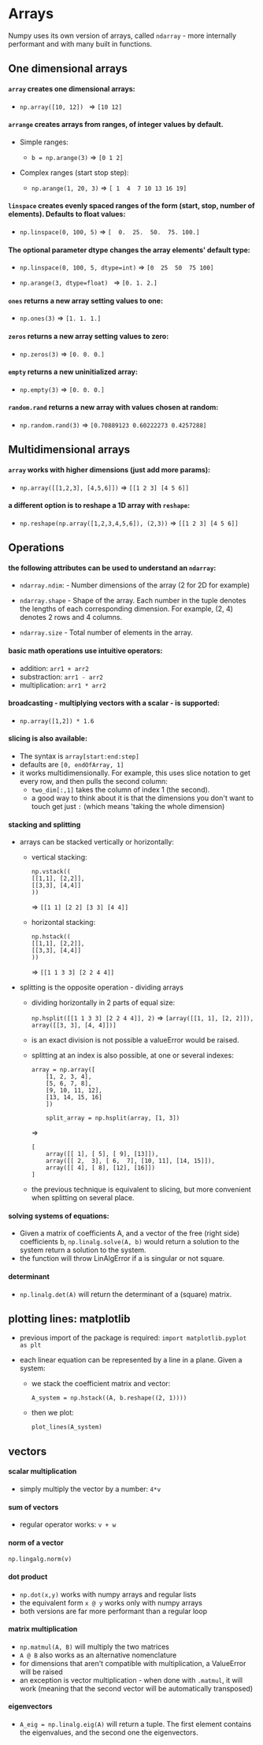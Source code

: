 # Arrays

Numpy uses its own version of arrays, called `ndarray` - more internally performant and with many built in functions.

## One dimensional arrays

#### `array` creates one dimensional arrays:

- `np.array([10, 12]) ` => `[10 12]`

#### `arrange` creates arrays from ranges, of integer values by default.

- Simple ranges:

  - `b = np.arange(3)` => `[0 1 2]`

- Complex ranges (start stop step):

  - `np.arange(1, 20, 3)` => `[ 1  4  7 10 13 16 19]`

#### `linspace` creates evenly spaced ranges of the form (start, stop, number of elements). Defaults to float values:

- `np.linspace(0, 100, 5)` => `[  0.  25.  50.  75. 100.]`

#### The optional parameter dtype changes the array elements' default type:

- `np.linspace(0, 100, 5, dtype=int)` => `[0  25  50  75 100]`

- `np.arange(3, dtype=float) ` => `[0. 1. 2.]`

#### `ones` returns a new array setting values to one:

- `np.ones(3)` => `[1. 1. 1.]`

#### `zeros` returns a new array setting values to zero:

- `np.zeros(3)` => `[0. 0. 0.]`

#### `empty` returns a new uninitialized array:

- `np.empty(3)` => `[0. 0. 0.]`

#### `random.rand` returns a new array with values chosen at random:

- `np.random.rand(3)` => `[0.70889123 0.60222273 0.4257288]`

## Multidimensional arrays

#### `array` works with higher dimensions (just add more params):

- `np.array([[1,2,3], [4,5,6]])` => `[[1 2 3]
[4 5 6]]`

#### a different option is to reshape a 1D array with `reshape`:

- `np.reshape(np.array([1,2,3,4,5,6]), (2,3))` => `[[1 2 3]
[4 5 6]]`

## Operations

#### the following attributes can be used to understand an `ndarray`:

- `ndarray.ndim`: - Number dimensions of the array (2 for 2D for example)
- `ndarray.shape` - Shape of the array. Each number in the tuple denotes the lengths of each corresponding dimension. For example, (2, 4) denotes 2 rows and 4 columns.

- `ndarray.size` - Total number of elements in the array.

#### basic math operations use intuitive operators:

- addition: `arr1 + arr2`
- substraction: `arr1 - arr2`
- multiplication: `arr1 * arr2`

#### broadcasting - multiplying vectors with a scalar - is supported:

- `np.array([1,2]) * 1.6`

#### slicing is also available:

- The syntax is `array[start:end:step]`
- defaults are `[0, endOfArray, 1]`
- it works multidimensionally. For example, this uses slice notation to get every row, and then pulls the second column:
  - `two_dim[:,1]` takes the column of index 1 (the second).
  - a good way to think about it is that the dimensions you don't want to touch get just `:` (which means 'taking the whole dimension)

#### stacking and splitting

- arrays can be stacked vertically or horizontally:

  - vertical stacking:

    ```
    np.vstack((
    [[1,1], [2,2]],
    [[3,3], [4,4]]
    ))
    ```

    => `[[1 1] [2 2] [3 3] [4 4]]`

  - horizontal stacking:

    ```
    np.hstack((
    [[1,1], [2,2]],
    [[3,3], [4,4]]
    ))
    ```

    => `[[1 1 3 3] [2 2 4 4]]`

- splitting is the opposite operation - dividing arrays

  - dividing horizontally in 2 parts of equal size:

    `np.hsplit([[1 1 3 3] [2 2 4 4]], 2)` => `[array([[1, 1], [2, 2]]), array([[3, 3], [4, 4]])]`

  - is an exact division is not possible a valueError would be raised.
  - splitting at an index is also possible, at one or several indexes:

    ```
    array = np.array([
        [1, 2, 3, 4],
        [5, 6, 7, 8],
        [9, 10, 11, 12],
        [13, 14, 15, 16]
        ])

        split_array = np.hsplit(array, [1, 3])
    ```

    =>

    ```
    [
        array([[ 1], [ 5], [ 9], [13]]),
        array([[ 2,  3], [ 6,  7], [10, 11], [14, 15]]),
        array([[ 4], [ 8], [12], [16]])
    ]
    ```

  - the previous technique is equivalent to slicing, but more convenient when splitting on several place.

#### solving systems of equations:

- Given a matrix of coefficients A, and a vector of the free (right side) coefficients b, `np.linalg.solve(A, b)` would return a solution to the system return a solution to the system.
- the function will throw LinAlgError if a is singular or not square.

#### determinant

- `np.linalg.det(A)` will return the determinant of a (square) matrix.

## plotting lines: matplotlib

- previous import of the package is required:
  `import matplotlib.pyplot as plt `
- each linear equation can be represented by a line in a plane. Given a system:

  - we stack the coefficient matrix and vector:

    `A_system = np.hstack((A, b.reshape((2, 1))))`

  - then we plot:

    `plot_lines(A_system)`

## vectors

#### scalar multiplication

- simply multiply the vector by a number: `4*v`

#### sum of vectors

- regular operator works: `v + w`

#### norm of a vector

`np.lingalg.norm(v)`

#### dot product

- `np.dot(x,y)` works with numpy arrays and regular lists
- the equivalent form `x @ y` works only with numpy arrays
- both versions are far more performant than a regular loop

#### matrix multiplication

- `np.matmul(A, B)` will multiply the two matrices
- `A @ B` also works as an alternative nomenclature
- for dimensions that aren't compatible with multiplication, a ValueError will be raised
- an exception is vector multiplication - when done with `.matmul`, it will work (meaning that the second vector will be automatically transposed)

#### eigenvectors

- `A_eig = np.linalg.eig(A)` will return a tuple. The first element contains the eigenvalues, and the second one the eigenvectors.
